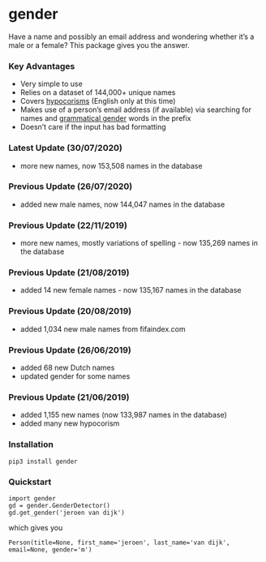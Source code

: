 # gender

Have a name and possibly an email address and wondering whether it’s a male or a female? This package gives you the answer. 

### Key Advantages

* Very simple to use
* Relies on a dataset of 144,000+ unique names
* Covers [hypocorisms](https://en.wikipedia.org/wiki/Hypocorism) (English only at this time)
* Makes use of a person’s email address (if available) via searching for names and [grammatical gender](https://en.wikipedia.org/wiki/Grammatical_gender) words in the prefix
* Doesn’t care if the input has bad formatting

### Latest Update (30/07/2020)

* more new names, now 153,508 names in the database

### Previous Update (26/07/2020)

* added new male names, now 144,047 names in the database

### Previous Update (22/11/2019)

* more new names, mostly variations of spelling - now 135,269 names in the database

### Previous Update (21/08/2019)

* added 14 new female names - now 135,167 names in the database

### Previous Update (20/08/2019)

* added 1,034 new male names from fifaindex.com

### Previous Update (26/06/2019)

* added 68 new Dutch names
* updated gender for some names 

### Previous Update (21/06/2019)

* added 1,155 new names (now 133,987 names in the database)
* added many new hypocorism 

### Installation

`pip3 install gender`

### Quickstart

```
import gender
gd = gender.GenderDetector()
gd.get_gender('jeroen van dijk')
```
which gives you 
```
Person(title=None, first_name='jeroen', last_name='van dijk', email=None, gender='m')
```